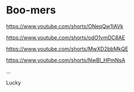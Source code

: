 # Boo-mers

https://www.youtube.com/shorts/ONeqQw1IAVk

https://www.youtube.com/shorts/odO1vmDC8AE

https://www.youtube.com/shorts/MwXD2bbMkQE

https://www.youtube.com/shorts/NwBI_HPmNsA

...

Lucky
